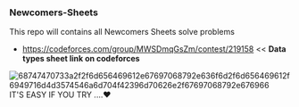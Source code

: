 ### Newcomers-Sheets
This repo will contains all Newcomers Sheets solve problems
* https://codeforces.com/group/MWSDmqGsZm/contest/219158 <<  **Data types sheet link on codeforces**


![68747470733a2f2f6d656469612e67697068792e636f6d2f6d656469612f6949716d4d3574546a6d704f42396d70626e2f67697068792e676966](https://user-images.githubusercontent.com/103429590/222480699-30bc1b97-8ec8-4744-be7d-05242cd21556.gif)
IT'S EASY IF YOU TRY ....❤️
